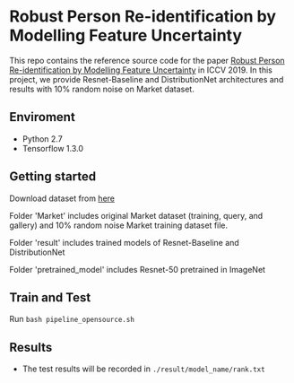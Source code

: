 # Robust Person Re-identification by Modelling Feature Uncertainty

This repo contains the reference source code for the paper [Robust Person Re-identification by Modelling Feature Uncertainty](http://openaccess.thecvf.com/content_ICCV_2019/papers/Yu_Robust_Person_Re-Identification_by_Modelling_Feature_Uncertainty_ICCV_2019_paper.pdf) in ICCV 2019. In this project, we provide Resnet-Baseline and DistributionNet architectures and results with 10% random noise on Market dataset.


## Enviroment
 - Python 2.7
 - Tensorflow 1.3.0

## Getting started

Download dataset from [here](https://drive.google.com/drive/folders/1VUpNKRjaxOh3A_sbgsWdKuhq7BOHOOC9?usp=sharing)

Folder 'Market' includes original Market dataset (training, query, and gallery) and 10% random noise Market training dataset file. 

Folder 'result' includes trained models of Resnet-Baseline and DistributionNet

Folder 'pretrained_model' includes Resnet-50 pretrained in ImageNet

## Train and Test
Run
```bash pipeline_opensource.sh```

## Results
* The test results will be recorded in `./result/model_name/rank.txt`
